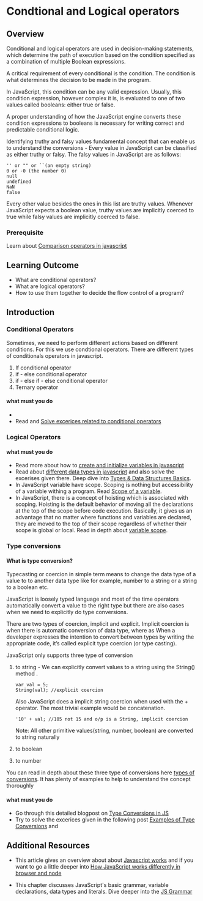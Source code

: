 # Condtional and Logical operators

## Overview
 
Conditional and logical operators are used in decision-making statements, which determine the path of execution based on the condition specified as a combination of multiple Boolean expressions. 

A critical requirement of every conditional is the condition. The condition is what determines the decision to be made in the program.

In JavaScript, this condition can be any valid expression. Usually, this condition expression, however complex it is, is evaluated to one of two values called booleans: either true or false.

A proper understanding of how the JavaScript engine converts these condition expressions to booleans is necessary for writing correct and predictable conditional logic.

Identifying truthy and falsy values fundamental concept that can enable us to understand the conversions - 
Every value in JavaScript can be classified as either truthy or falsy. The falsy values in JavaScript are as follows:

```
'' or "" or ``(an empty string)
0 or -0 (the number 0)
null
undefined
NaN
false
```
Every other value besides the ones in this list are truthy values. Whenever JavaScript expects a boolean value, truthy values are implicitly coerced to true while falsy values are implicitly coerced to false.

### Prerequisite
Learn about [Comparison operators in javascript](https://developer.mozilla.org/en-US/docs/Web/JavaScript/Reference/Operators/Comparison_Operators)

## Learning Outcome

- What are conditional operators?
- What are logical operators?
- How to use them together to decide the flow control of a program?


## Introduction

### Conditional Operators

Sometimes, we need to perform different actions based on different conditions. For this we use condtional operators. There are different types of conditionals operators in javascript.

1. If  conditional operator
2. if - else  conditional operator 
3. if - else if - else  conditional operator
4. Ternary operator

#### what must you do
- 
- Read and [Solve excerices related to conditional operators](https://javascript.info/ifelse#boolean-conversion)

### Logical Operators


#### what must you do

- Read more about how to [create and initialize variables in javascript](https://www.w3schools.com/js/js_variables.asp)
- Read about [different data types in javascript](https://javascript.info/types) and also solve the excerises given there. Deep dive into [Types & Data Structures Basics](https://codeburst.io/javascript-essentials-types-data-structures-3ac039f9877b).
- In JavaScript variable have scope. Scoping is nothing but accessibility of a variable withing a program. Read [Scope of a variable](https://scotch.io/tutorials/understanding-scope-in-javascript).
- In JavaScript, there is a concept of hoisting which is associated with scoping. Hoisting is the default behavior of moving all the declarations at the top of the scope before code execution. Basically, it gives us an advantage that no matter where functions and variables are declared, they are moved to the top of their scope regardless of whether their scope is global or local. Read in depth about [variable scope](http://javascriptissexy.com/javascript-variable-scope-and-hoisting-explained/).

### Type conversions
#### What is type conversion?
Typecasting or coercion in simple term means to change the data type of a value to to another data type like for example, number to a string or a string to a boolean etc.


JavaScript is loosely typed language and most of the time operators automatically convert a value to the right type but there are also cases when we need to explicitly do type conversions.

There are two types of coercion, implicit and explicit. Implicit coercion is when there is automatic conversion of data type, where as When a developer expresses the intention to convert between types by writing the appropriate code, it’s called explicit type coercion (or type casting).

JavaScript only supports three type of conversion
1. to string - We can explicitly convert values to a string using the String() method .
   ```
   var val = 5;
   String(val); //explicit coercion
   ```
   
   Also JavaScript does a implicit string coercion when used with the + operator. The most trivial example would be            concatenation.
   
   ```
   '10' + val; //105 not 15 and o/p is a String, implicit coercion 
   ```
   Note: All other primitive values(string, number, boolean) are converted to string naturally
   
2. to boolean
3. to number

You can read in depth about these three type of conversions here [types of conversions](https://www.oreilly.com/library/view/you-dont-know/9781491905159/ch04.html). It has plenty of examples to help to understand the concept thoroughly 


#### what must you do
- Go through this detailed blogpost on [Type Conversions in JS](https://www.dyn-web.com/javascript/type/)
- Try to solve the excerices given in the following post [Examples of Type Conversions](https://javascript.info/type-conversions) and 


## Additional Resources

- This article gives an overview about about [Javascript works](https://blog.sessionstack.com/how-does-javascript-actually-work-part-1-b0bacc073cf) and if you want to go a little deeper into [How JavaScript works differently in browser and node](https://itnext.io/how-javascript-works-in-browser-and-node-ab7d0d09ac2f)

- This chapter discusses JavaScript's basic grammar, variable declarations, data types and literals. Dive deeper into the [JS Grammar](https://developer.mozilla.org/en-US/docs/Web/JavaScript/Guide/Grammar_and_Types)


